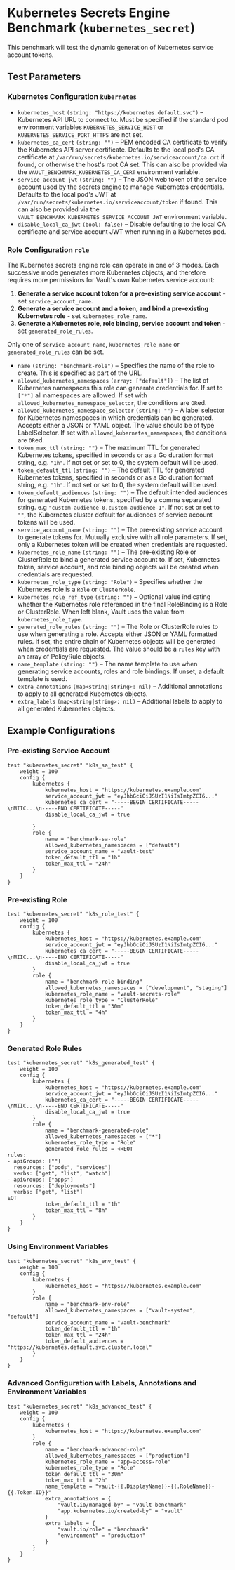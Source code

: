 # Kubernetes Secrets Engine Benchmark (`kubernetes_secret`)

This benchmark will test the dynamic generation of Kubernetes service account tokens.

## Test Parameters

### Kubernetes Configuration `kubernetes`

- `kubernetes_host` `(string: "https://kubernetes.default.svc")` – Kubernetes API URL to connect to. Must be specified if the standard pod environment variables `KUBERNETES_SERVICE_HOST` or `KUBERNETES_SERVICE_PORT_HTTPS` are not set.
- `kubernetes_ca_cert` `(string: "")` – PEM encoded CA certificate to verify the Kubernetes API server certificate. Defaults to the local pod's CA certificate at `/var/run/secrets/kubernetes.io/serviceaccount/ca.crt` if found, or otherwise the host's root CA set. This can also be provided via the `VAULT_BENCHMARK_KUBERNETES_CA_CERT` environment variable.
- `service_account_jwt` `(string: "")` – The JSON web token of the service account used by the secrets engine to manage Kubernetes credentials. Defaults to the local pod's JWT at `/var/run/secrets/kubernetes.io/serviceaccount/token` if found. This can also be provided via the `VAULT_BENCHMARK_KUBERNETES_SERVICE_ACCOUNT_JWT` environment variable.
- `disable_local_ca_jwt` `(bool: false)` – Disable defaulting to the local CA certificate and service account JWT when running in a Kubernetes pod.

### Role Configuration `role`

The Kubernetes secrets engine role can operate in one of 3 modes. Each successive mode generates more Kubernetes objects, and therefore requires more permissions for Vault's own Kubernetes service account:

1. **Generate a service account token for a pre-existing service account** - set `service_account_name`.
2. **Generate a service account and a token, and bind a pre-existing Kubernetes role** - set `kubernetes_role_name`.
3. **Generate a Kubernetes role, role binding, service account and token** - set `generated_role_rules`.

Only one of `service_account_name`, `kubernetes_role_name` or `generated_role_rules` can be set.

- `name` `(string: "benchmark-role")` – Specifies the name of the role to create. This is specified as part of the URL.
- `allowed_kubernetes_namespaces` `(array: ["default"])` – The list of Kubernetes namespaces this role can generate credentials for. If set to `["*"]` all namespaces are allowed. If set with `allowed_kubernetes_namespace_selector`, the conditions are `OR`ed.
- `allowed_kubernetes_namespace_selector` `(string: "")` – A label selector for Kubernetes namespaces in which credentials can be generated. Accepts either a JSON or YAML object. The value should be of type LabelSelector. If set with `allowed_kubernetes_namespaces`, the conditions are `OR`ed.
- `token_max_ttl` `(string: "")` – The maximum TTL for generated Kubernetes tokens, specified in seconds or as a Go duration format string, e.g. `"1h"`. If not set or set to 0, the system default will be used.
- `token_default_ttl` `(string: "")` – The default TTL for generated Kubernetes tokens, specified in seconds or as a Go duration format string, e.g. `"1h"`. If not set or set to 0, the system default will be used.
- `token_default_audiences` `(string: "")` – The default intended audiences for generated Kubernetes tokens, specified by a comma separated string. e.g `"custom-audience-0,custom-audience-1"`. If not set or set to `""`, the Kubernetes cluster default for audiences of service account tokens will be used.
- `service_account_name` `(string: "")` – The pre-existing service account to generate tokens for. Mutually exclusive with all role parameters. If set, only a Kubernetes token will be created when credentials are requested.
- `kubernetes_role_name` `(string: "")` – The pre-existing Role or ClusterRole to bind a generated service account to. If set, Kubernetes token, service account, and role binding objects will be created when credentials are requested.
- `kubernetes_role_type` `(string: "Role")` – Specifies whether the Kubernetes role is a `Role` or `ClusterRole`.
- `kubernetes_role_ref_type` `(string: "")` – Optional value indicating whether the Kubernetes role referenced in the final RoleBinding is a Role or ClusterRole. When left blank, Vault uses the value from `kubernetes_role_type`.
- `generated_role_rules` `(string: "")` – The Role or ClusterRole rules to use when generating a role. Accepts either JSON or YAML formatted rules. If set, the entire chain of Kubernetes objects will be generated when credentials are requested. The value should be a `rules` key with an array of PolicyRule objects.
- `name_template` `(string: "")` – The name template to use when generating service accounts, roles and role bindings. If unset, a default template is used.
- `extra_annotations` `(map<string|string>: nil)` – Additional annotations to apply to all generated Kubernetes objects.
- `extra_labels` `(map<string|string>: nil)` – Additional labels to apply to all generated Kubernetes objects.


## Example Configurations

### Pre-existing Service Account

```hcl
test "kubernetes_secret" "k8s_sa_test" {
    weight = 100
    config {
        kubernetes {
            kubernetes_host = "https://kubernetes.example.com"
            service_account_jwt = "eyJhbGciOiJSUzI1NiIsImtpZCI6..."
            kubernetes_ca_cert = "-----BEGIN CERTIFICATE-----\nMIIC...\n-----END CERTIFICATE-----"
            disable_local_ca_jwt = true
            
        }
        role {
            name = "benchmark-sa-role"
            allowed_kubernetes_namespaces = ["default"]
            service_account_name = "vault-test"
            token_default_ttl = "1h"
            token_max_ttl = "24h"
        }
    }
}
```

### Pre-existing Role

```hcl
test "kubernetes_secret" "k8s_role_test" {
    weight = 100
    config {
        kubernetes {
            kubernetes_host = "https://kubernetes.example.com"
            service_account_jwt = "eyJhbGciOiJSUzI1NiIsImtpZCI6..."
            kubernetes_ca_cert = "-----BEGIN CERTIFICATE-----\nMIIC...\n-----END CERTIFICATE-----"
            disable_local_ca_jwt = true
        }
        role {
            name = "benchmark-role-binding"
            allowed_kubernetes_namespaces = ["development", "staging"]
            kubernetes_role_name = "vault-secrets-role"
            kubernetes_role_type = "ClusterRole"
            token_default_ttl = "30m"
            token_max_ttl = "4h"
        }
    }
}
```

### Generated Role Rules

```hcl
test "kubernetes_secret" "k8s_generated_test" {
    weight = 100
    config {
        kubernetes {
            kubernetes_host = "https://kubernetes.example.com"
            service_account_jwt = "eyJhbGciOiJSUzI1NiIsImtpZCI6..."
            kubernetes_ca_cert = "-----BEGIN CERTIFICATE-----\nMIIC...\n-----END CERTIFICATE-----"
            disable_local_ca_jwt = true
        }
        role {
            name = "benchmark-generated-role"
            allowed_kubernetes_namespaces = ["*"]
            kubernetes_role_type = "Role"
            generated_role_rules = <<EOT
rules:
- apiGroups: [""]
  resources: ["pods", "services"]
  verbs: ["get", "list", "watch"]
- apiGroups: ["apps"]
  resources: ["deployments"]
  verbs: ["get", "list"]
EOT
            token_default_ttl = "1h"
            token_max_ttl = "8h"
        }
    }
}
```

### Using Environment Variables

```hcl
test "kubernetes_secret" "k8s_env_test" {
    weight = 100
    config {
        kubernetes {
            kubernetes_host = "https://kubernetes.example.com"
        }
        role {
            name = "benchmark-env-role"
            allowed_kubernetes_namespaces = ["vault-system", "default"]
            service_account_name = "vault-benchmark"
            token_default_ttl = "1h"
            token_max_ttl = "24h"
            token_default_audiences = "https://kubernetes.default.svc.cluster.local"
        }
    }
}
```

### Advanced Configuration with Labels, Annotations and Environment Variables

```hcl
test "kubernetes_secret" "k8s_advanced_test" {
    weight = 100
    config {
        kubernetes {
            kubernetes_host = "https://kubernetes.example.com"
        }
        role {
            name = "benchmark-advanced-role"
            allowed_kubernetes_namespaces = ["production"]
            kubernetes_role_name = "app-access-role"
            kubernetes_role_type = "Role"
            token_default_ttl = "30m"
            token_max_ttl = "2h"
            name_template = "vault-{{.DisplayName}}-{{.RoleName}}-{{.Token.ID}}"
            extra_annotations = {
                "vault.io/managed-by" = "vault-benchmark"
                "app.kubernetes.io/created-by" = "vault"
            }
            extra_labels = {
                "vault.io/role" = "benchmark"
                "environment" = "production"
            }
        }
    }
}
```
